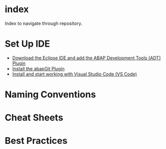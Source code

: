 # index
Index to navigate through repository.

# Set Up IDE
- [Download the Eclipse IDE and add the ABAP Development Tools (ADT) Plugin](https://developers.sap.com/tutorials/abap-install-adt.html)
- [Install the abapGit Plugin](https://developers.sap.com/tutorials/abap-install-abapgit-plugin.html)
- [Install and start working with Visual Studio Code (VS Code)](https://help.sap.com/docs/SAP_FIORI_tools/17d50220bcd848aa854c9c182d65b699/17efa217f7f34a9eba53d7b209ca4280.html)

# Naming Conventions


# Cheat Sheets


# Best Practices

